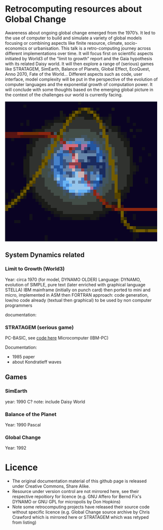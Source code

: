 # Retrocomputing resources about Global Change

Awareness about ongoing global change emerged  from the 1970’s. It led to the use of computer to build 
and simulate a variety of global models focusing or combining aspects like finite resource, climate, 
socio-economics or urbanisation. This talk is a retro-computing journey across different implementations over time. 
It will focus first on scientific aspects initiated by World3 of the “limit to growth” report and the Gaia hypothesis 
with its related Daisy world.  It will then explore a range of (serious) games 
like STRATAGEM, SimEarth, Balance of Planets, Global Effect, EcoQuest, Anno 2070, Fate of the World...
Different aspects such as code, user interface, model complexity will be put in the perspective of 
the evolution of computer languages and the exponential growth of computation power. 
It will conclude with some thoughts based on the emerging global picture in the context of the challenges 
our world is currently facing.

![Global Change pixelated logo](LTG-pixel.png)

## System Dynamics related

### Limit to Growth (World3)

Year: circa 1970 (for model, DYNAMO OLDER)
Language: DYNAMO, evolution of SIMPLE, pure text (later enriched with graphical language STELLA)
IBM mainframe (initially on punch card) then ported to mini and micro, implemented in ASM then FORTRAN
approach: code generation, low/no code already (textual then graphical) to be used by non computer programmers

documentation:

### STRATAGEM (serious game)

PC-BASIC, see [code here](STRATAGEM/stratagm.bas)
Microcomputer (IBM-PC)

Documentation:
* 1985 paper
* about Kondratieff waves

## Games

### SimEarth

year: 1990
C?
note: include Daisy World

### Balance of the Planet

Year: 1990
Pascal

### Global Change

Year: 1992

# Licence

* The original documentation material of this github page is released under Creative Commons, Share Alike.
* Resource under version control are not mirrored here, see their respective repoitiory for licence (e.g. GNU Affero for Bernd Fix's DYNAMO or GNU GPL for micropolis by Don Hopkins)
* Note some retrocomputing projects have released their source code without specific licence (e.g. Global Change source archive by Chris Crawford which is mirrored here or STRATAGEM which was retyped from listing)